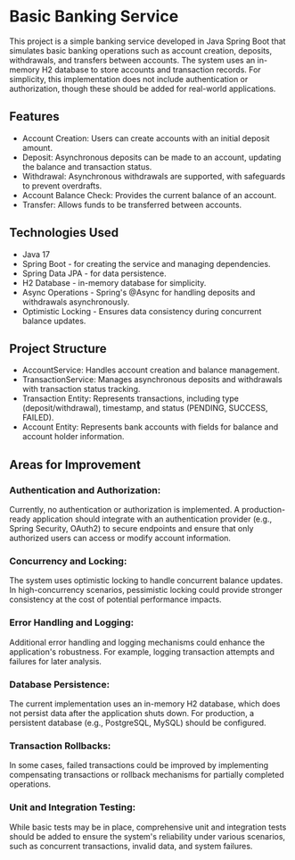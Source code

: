 # Basic Banking Service
This project is a simple banking service developed in Java Spring Boot that simulates basic banking operations such as account creation, deposits, withdrawals, and transfers between accounts. The system uses an in-memory H2 database to store accounts and transaction records. For simplicity, this implementation does not include authentication or authorization, though these should be added for real-world applications.

## Features
* Account Creation: Users can create accounts with an initial deposit amount.
* Deposit: Asynchronous deposits can be made to an account, updating the balance and transaction status.
* Withdrawal: Asynchronous withdrawals are supported, with safeguards to prevent overdrafts.
* Account Balance Check: Provides the current balance of an account.
* Transfer: Allows funds to be transferred between accounts.
## Technologies Used
* Java 17
* Spring Boot - for creating the service and managing dependencies.
* Spring Data JPA - for data persistence.
* H2 Database - in-memory database for simplicity.
* Async Operations - Spring's @Async for handling deposits and withdrawals asynchronously.
* Optimistic Locking - Ensures data consistency during concurrent balance updates.

## Project Structure
* AccountService: Handles account creation and balance management.
* TransactionService: Manages asynchronous deposits and withdrawals with transaction status tracking.
* Transaction Entity: Represents transactions, including type (deposit/withdrawal), timestamp, and status (PENDING, SUCCESS, FAILED).
* Account Entity: Represents bank accounts with fields for balance and account holder information. 

## Areas for Improvement
### Authentication and Authorization:

Currently, no authentication or authorization is implemented. A production-ready application should integrate with an authentication provider (e.g., Spring Security, OAuth2) to secure endpoints and ensure that only authorized users can access or modify account information.

### Concurrency and Locking:

The system uses optimistic locking to handle concurrent balance updates. In high-concurrency scenarios, pessimistic locking could provide stronger consistency at the cost of potential performance impacts.

### Error Handling and Logging:

Additional error handling and logging mechanisms could enhance the application's robustness. For example, logging transaction attempts and failures for later analysis.

### Database Persistence:

The current implementation uses an in-memory H2 database, which does not persist data after the application shuts down. For production, a persistent database (e.g., PostgreSQL, MySQL) should be configured.

### Transaction Rollbacks:

In some cases, failed transactions could be improved by implementing compensating transactions or rollback mechanisms for partially completed operations.

### Unit and Integration Testing:

While basic tests may be in place, comprehensive unit and integration tests should be added to ensure the system's reliability under various scenarios, such as concurrent transactions, invalid data, and system failures.
